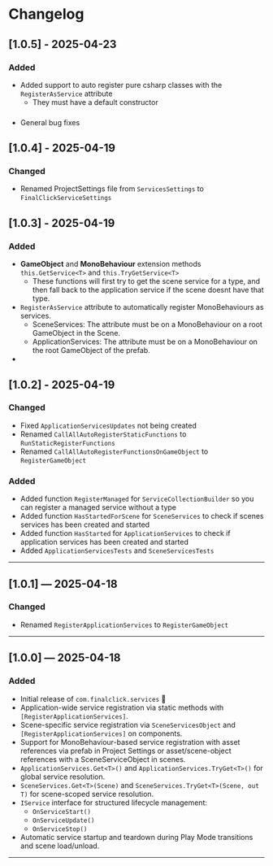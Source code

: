 # Changelog

## [1.0.5] - 2025-04-23

### Added
- Added support to auto register pure csharp classes with the `RegisterAsService` attribute
  - They must have a default constructor

###
- General bug fixes

## [1.0.4] - 2025-04-19

### Changed
- Renamed ProjectSettings file from `ServicesSettings` to `FinalClickServiceSettings`

## [1.0.3] - 2025-04-19

### Added
- **GameObject** and **MonoBehaviour** extension methods `this.GetService<T>` and `this.TryGetService<T>`
  - These functions will first try to get the scene service for a type, and then fall back to the application service if the scene doesnt have that type.
- `RegisterAsService` attribute to automatically register MonoBehaviours as services.
  - SceneServices: The attribute must be on a MonoBehaviour on a root GameObject in the Scene.
  - ApplicationServices: The attribute must be on a MonoBehaviour on the root GameObject of the prefab. 
- 

## [1.0.2] - 2025-04-19

### Changed
- Fixed `ApplicationServicesUpdates` not being created
- Renamed `CallAllAutoRegisterStaticFunctions` to `RunStaticRegisterFunctions`
- Renamed `CallAllAutoRegisterFunctionsOnGameObject` to `RegisterGameObject`

### Added
- Added function `RegisterManaged` for `ServiceCollectionBuilder` so you can register a managed service without a type
- Added function `HasStartedForScene` for `SceneServices` to check if scenes services has been created and started
- Added function `HasStarted` for `ApplicationServices` to check if application services has been created and started 
- Added `ApplicationServicesTests` and `SceneServicesTests`

---

## [1.0.1] — 2025-04-18

### Changed
- Renamed `RegisterApplicationServices` to `RegisterGameObject`

---

## [1.0.0] — 2025-04-18

### Added
- Initial release of `com.finalclick.services` 🎉
- Application-wide service registration via static methods with `[RegisterApplicationServices]`.
- Scene-specific service registration via `SceneServicesObject` and `[RegisterApplicationServices]` on components.
- Support for MonoBehaviour-based service registration with asset references via prefab in Project Settings or asset/scene-object references with a SceneServiceObject in scenes.
- `ApplicationServices.Get<T>()` and `ApplicationServices.TryGet<T>()` for global service resolution.
- `SceneServices.Get<T>(Scene)` and `SceneServices.TryGet<T>(Scene, out T)` for scene-scoped service resolution.
- `IService` interface for structured lifecycle management:
    - `OnServiceStart()`
    - `OnServiceUpdate()`
    - `OnServiceStop()`
- Automatic service startup and teardown during Play Mode transitions and scene load/unload.

---
